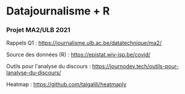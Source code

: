 # Datajournalisme + R 
### Projet MA2/ULB 2021

Rappels Q1 : https://journalisme.ulb.ac.be/datatechnique/ma2/

Source des données (R) : https://epistat.wiv-isp.be/covid/

Outils pour l'analyse du discours : https://journodev.tech/outils-pour-lanalyse-du-discours/

Heatmap : https://github.com/talgalili/heatmaply
